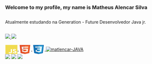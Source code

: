 ### Welcome to my profile, my name is Matheus Alencar Silva

##

Atualmente estudando na Generation - 
Future Desenvolvedor Java jr.

##

<div>
  <a href="https://github.com/matlencar">
  <img height="150em" src="https://github-readme-stats.vercel.app/api?username=matlencar&show_icons=true&theme=dark&include_all_commits=true&count_private=true"/>
  <img height="150em" width="em" src="https://github-readme-stats.vercel.app/api/top-langs/?username=matlencar&layout=compact&langs_count=7&theme=dark"/>
</div>
  
<div style="display: inline_block"><br>
  <img align="center" alt="matlencar-Js" height="30" width="40" src="https://raw.githubusercontent.com/devicons/devicon/master/icons/javascript/javascript-plain.svg">
  <img align="center" alt="matlencar-HTML" height="30" width="40" src="https://raw.githubusercontent.com/devicons/devicon/master/icons/html5/html5-original.svg">
  <img align="center" alt="matlencar-CSS" height="30" width="40" src="https://raw.githubusercontent.com/devicons/devicon/master/icons/css3/css3-original.svg">
  <img align="center" alt="matlencar-JAVA" height="30" width="40" src="https://raw.githubusercontent.com/devicons/devicon/master/icons/java/java-original.svg>
</div>
  
  ##

  <div> 
  <a href="https://www.instagram.com/mathlencar/" target="_blank"><img src="https://img.shields.io/badge/-Instagram-%23E4405F?style=for-the-badge&logo=instagram&logoColor=white"  target="_blank"></a>
  <a href = "mailto:malencar292@gmail.com"><img src="https://img.shields.io/badge/-Gmail-%23333?style=for-the-badge&logo=gmail&logoColor=white" target="_blank"></a>
  <a href="https://www.linkedin.com/in/matheus-alencar-silva-26894a109/" target="_blank"><img src="https://img.shields.io/badge/-LinkedIn-%230077B5?style=for-the-badge&logo=linkedin&logoColor=white" target="_blank"></a> 
   <a href="https://github.com/matlencar/" target="_blank"><img src="https://img.shields.io/badge/GitHub-100000?style=for-the-badge&logo=github&logoColor=white 
</div>
